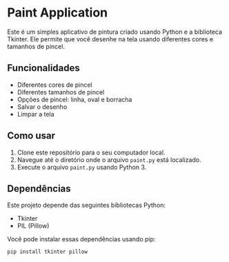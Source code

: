 # Paint Application

Este é um simples aplicativo de pintura criado usando Python e a biblioteca Tkinter. Ele permite que você desenhe na tela usando diferentes cores e tamanhos de pincel.

## Funcionalidades

- Diferentes cores de pincel
- Diferentes tamanhos de pincel
- Opções de pincel: linha, oval e borracha
- Salvar o desenho
- Limpar a tela

## Como usar

1. Clone este repositório para o seu computador local.
2. Navegue até o diretório onde o arquivo `paint.py` está localizado.
3. Execute o arquivo `paint.py` usando Python 3.

## Dependências

Este projeto depende das seguintes bibliotecas Python:

- Tkinter
- PIL (Pillow)

Você pode instalar essas dependências usando pip:

```bash
pip install tkinter pillow